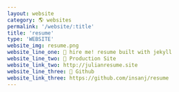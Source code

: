 ```yaml
---
layout: website
category: 🌎 websites
permalink: '/website/:title'
title: 'resume'
type: 'WEBSITE'
website_img: resume.png
website_line_one: 📃 hire me! resume built with jekyll
website_line_two: 🚀 Production Site
website_link_two: http://julianresume.site
website_line_three: 👾 Github
website_link_three: https://github.com/insanj/resume
---
```

